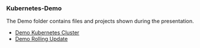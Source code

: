 ### Kubernetes-Demo

The Demo folder contains files and projects shown during the presentation.

- [Demo Kubernetes Cluster](Demo-Kubernetes-Cluster/)
- [Demo Rolling Update](Demo-RollingUpdate/)
